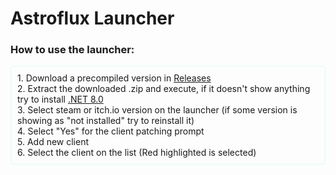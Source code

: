 # Astroflux Launcher
### How to use the launcher:
<div style="border:1px solid #d4fffa; padding:10px; border-radius: 5px;">
1. Download a precompiled version in <a href="https://github.com/raonygamer/AstrofluxLauncher/releases/latest">Releases</a><br>
2. Extract the downloaded .zip and execute, if it doesn't show anything try to install <a href="https://dotnet.microsoft.com/en-us/download/dotnet/8.0">.NET 8.0</a><br>
3. Select steam or itch.io version on the launcher (if some version is showing as "not installed" try to reinstall it)<br>
4. Select "Yes" for the client patching prompt<br>
5. Add new client<br>
6. Select the client on the list (Red highlighted is selected)
</div>

